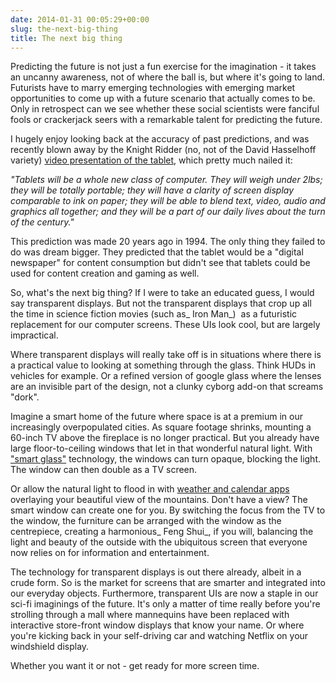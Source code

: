 ```yaml
---
date: 2014-01-31 00:05:29+00:00
slug: the-next-big-thing
title: The next big thing
---
```


Predicting the future is not just a fun exercise for the imagination - it takes an uncanny awareness, not of where the ball is, but where it's going to land. Futurists have to marry emerging technologies with emerging market opportunities to come up with a future scenario that actually comes to be. Only in retrospect can we see whether these social scientists were fanciful fools or crackerjack seers with a remarkable talent for predicting the future.

I hugely enjoy looking back at the accuracy of past predictions, and was recently blown away by the Knight Ridder (no, not of the David Hasselhoff variety) [video presentation of the tablet](http://youtu.be/JBEtPQDQNcI), which pretty much nailed it:

_"Tablets will be a whole new class of computer. They will weigh under 2lbs; they will be totally portable; they will have a clarity of screen display comparable to ink on paper; they will be able to blend text, video, audio and graphics all together; and they will be a part of our daily lives about the turn of the century."_

This prediction was made 20 years ago in 1994. The only thing they failed to do was dream bigger. They predicted that the tablet would be a "digital newspaper" for content consumption but didn't see that tablets could be used for content creation and gaming as well.

So, what's the next big thing? If I were to take an educated guess, I would say transparent displays. But not the transparent displays that crop up all the time in science fiction movies (such as_ Iron Man_)  as a futuristic replacement for our computer screens. These UIs look cool, but are largely impractical.

Where transparent displays will really take off is in situations where there is a practical value to looking at something through the glass. Think HUDs in vehicles for example. Or a refined version of google glass where the lenses are an invisible part of the design, not a clunky cyborg add-on that screams "dork".

Imagine a smart home of the future where space is at a premium in our increasingly overpopulated cities. As square footage shrinks, mounting a 60-inch TV above the fireplace is no longer practical. But you already have large floor-to-ceiling windows that let in that wonderful natural light. With ["smart glass"](http://www.huffingtonpost.com/2013/08/17/smart-glass-light-adjusts-on-command_n_3769472.html) technology, the windows can turn opaque, blocking the light. The window can then double as a TV screen.

Or allow the natural light to flood in with [weather and calendar apps](http://youtu.be/m5rlTrdF5Cs) overlaying your beautiful view of the mountains. Don't have a view? The smart window can create one for you. By switching the focus from the TV to the window, the furniture can be arranged with the window as the centrepiece, creating a harmonious_ Feng Shui_, if you will, balancing the light and beauty of the outside with the ubiquitous screen that everyone now relies on for information and entertainment.

The technology for transparent displays is out there already, albeit in a crude form. So is the market for screens that are smarter and integrated into our everyday objects. Furthermore, transparent UIs are now a staple in our sci-fi imaginings of the future. It's only a matter of time really before you're strolling through a mall where mannequins have been replaced with interactive store-front window displays that know your name. Or where you're kicking back in your self-driving car and watching Netflix on your windshield display.

Whether you want it or not - get ready for more screen time.
